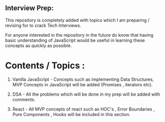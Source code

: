 ## Interview Prep:

This repository is completely added with topics which I am preparing / revising for to crack Tech Interviews.

For anyone interested in the repository in the future do know that having basic understanding of JavaScript would be useful in learning these concepts as quickly as possible.

# Contents / Topics :
1. Vanilla JavaScript - Concepts such as implementing Data Structures, MVP Concepts in JavaScript will be added (Promises , iterators etc).

2. DSA - All the problems which will be done in my prep will be added with comments.

3. React - All MVP concepts of react such as HOC's , Error Boundaries , Pure Components , Hooks will be included in this section.



